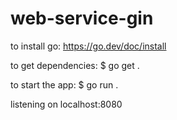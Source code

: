 # web-service-gin
to install go:
  https://go.dev/doc/install

to get dependencies:
  $ go get .

to start the app:
  $ go run .

listening on localhost:8080 
